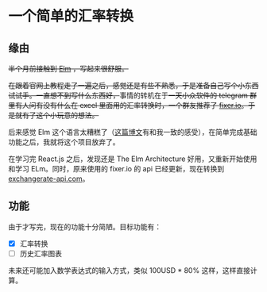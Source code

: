 # 一个简单的汇率转换

## 缘由

~~半个月前接触到 [Elm](https://elm-lang.org) ，写起来很舒服。~~

~~在跟着官网上教程走了一遍之后，感觉还是有些不熟悉，于是准备自己写个小东西试试手。一直想不到写什么东西好，~~事情的转机在于~~一天小众软件的 telegram 群里有人问有没有什么在 excel 里面用的汇率转换时，一个群友推荐了 [fixer.io](http://fixer.io)。于是就有了这个小玩意的想法。~~

后来感觉 Elm 这个语言太糟糕了（[这篇博文](http://reasonablypolymorphic.com/blog/elm-is-wrong/)有和我一致的感受），在简单完成基础功能之后，我就将这个项目放弃了。

在学习完 React.js 之后，发现还是 The Elm Architecture 好用，又重新开始使用和学习 ELm。同时，原来使用的 fixer.io 的 api 已经更新，现在转换到 [exchangerate-api.com](exchangerate-api.com)。

## 功能

由于才写完，现在的功能十分简陋。目标功能有：

- [x] 汇率转换
- [ ] 历史汇率图表

未来还可能加入数学表达式的输入方式，类似 100USD * 80% 这样，这样直接计算。
